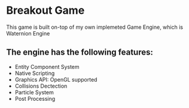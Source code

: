 # Breakout Game
This game is built on-top of my own implemeted Game Engine, which is Waternion Engine

## The engine has the following features:
- Entity Component System
- Native Scripting
- Graphics API: OpenGL supported
- Collisions Dectection
- Particle System
- Post Processing